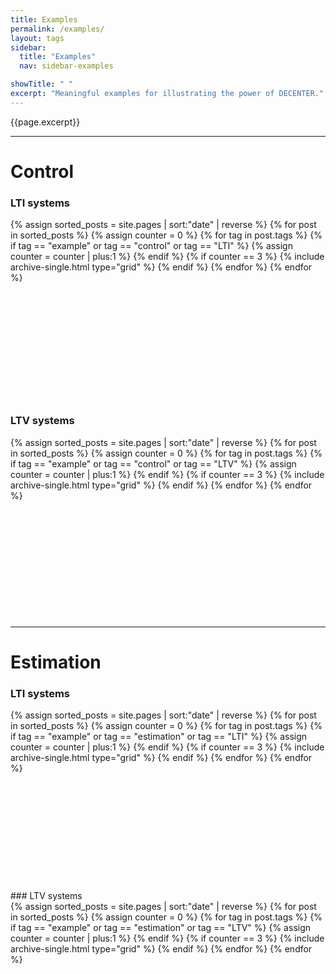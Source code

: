 ```yaml
---
title: Examples
permalink: /examples/
layout: tags
sidebar:
  title: "Examples"
  nav: sidebar-examples

showTitle: " "
excerpt: "Meaningful examples for illustrating the power of DECENTER."
---
```


{{page.excerpt}}

***

# Control
### LTI systems
<div class="grid__wrapper">
{% assign sorted_posts = site.pages | sort:"date" | reverse %}
{% for post in sorted_posts %}
  {% assign counter = 0 %}
  {% for tag in post.tags %}
    {% if tag == "example" or tag == "control" or tag == "LTI"   %}
      {% assign counter = counter | plus:1 %}
    {% endif %}
    {% if counter == 3 %}
      {% include archive-single.html type="grid" %}
    {% endif %}
  {% endfor %}
{% endfor %}
</div>
<br> <br> <br> <br> <br> <br> <br> <br><br><br><br>

### LTV systems
<div class="grid__wrapper">
{% assign sorted_posts = site.pages | sort:"date" | reverse %}
{% for post in sorted_posts %}
  {% assign counter = 0 %}
  {% for tag in post.tags %}
    {% if tag == "example" or tag == "control" or tag == "LTV"   %}
      {% assign counter = counter | plus:1 %}
    {% endif %}
    {% if counter == 3 %}
      {% include archive-single.html type="grid" %}
    {% endif %}
  {% endfor %}
{% endfor %}
</div>
<br> <br> <br> <br> <br> <br> <br> <br><br><br><br>

***
# Estimation
### LTI systems
<div class="grid__wrapper">
{% assign sorted_posts = site.pages | sort:"date" | reverse %}
{% for post in sorted_posts %}
  {% assign counter = 0 %}
  {% for tag in post.tags %}
    {% if tag == "example" or tag == "estimation" or tag == "LTI"   %}
      {% assign counter = counter | plus:1 %}
    {% endif %}
    {% if counter == 3 %}
      {% include archive-single.html type="grid" %}
    {% endif %}
  {% endfor %}
{% endfor %}
</div>
<br> <br> <br> <br> <br> <br> <br> <br><br><br><br>
### LTV systems
<div class="grid__wrapper">
{% assign sorted_posts = site.pages | sort:"date" | reverse %}
{% for post in sorted_posts %}
  {% assign counter = 0 %}
  {% for tag in post.tags %}
    {% if tag == "example" or tag == "estimation" or tag == "LTV"   %}
      {% assign counter = counter | plus:1 %}
    {% endif %}
    {% if counter == 3 %}
      {% include archive-single.html type="grid" %}
    {% endif %}
  {% endfor %}
{% endfor %}
</div>
<br> <br> <br> <br> <br> <br> <br> <br><br><br><br>
